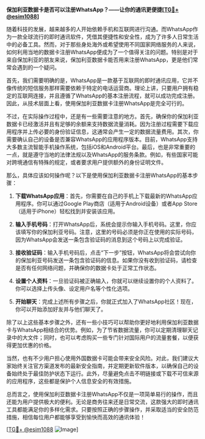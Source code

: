 **保加利亚数据卡是否可以注册WhatsApp？——让你的通讯更便捷[[TG💪+ @esim1088](https://t.me/s/esim1088)]**

随着科技的发展，越来越多的人开始依赖手机和互联网进行沟通。而WhatsApp作为一款全球流行的即时通讯软件，凭借其便捷性和安全性，成为了许多人日常生活中的必备工具。然而，对于那些身处海外或希望使用不同国家网络服务的人来说，如何利用当地的数据卡注册WhatsApp便成为了一个值得关注的问题。特别是对于来自保加利亚的朋友来说，保加利亚数据卡能否用来注册WhatsApp，更是他们常常会遇到的一个疑问。

首先，我们需要明确的是，WhatsApp是一款基于互联网的即时通讯应用，它并不像传统的短信服务那样需要依赖于特定的电话运营商。理论上讲，只要用户拥有稳定的互联网连接，并且遵循了WhatsApp的基本注册流程，就可以成功完成注册。因此，从技术层面上看，使用保加利亚数据卡注册WhatsApp是完全可行的。

不过，在实际操作过程中，还是有一些需要注意的地方。首先，确保你的保加利亚数据卡已经激活并且有足够的余额来支持数据流量消耗。因为注册过程需要下载应用程序并上传必要的身份验证信息，这通常会产生一定的数据流量费用。其次，你需要确认自己的设备是否兼容WhatsApp的应用程序版本。目前，WhatsApp支持大多数主流智能手机操作系统，包括iOS和Android平台。最后，也是非常重要的一点，就是遵守当地的法律法规以及WhatsApp的服务条款。例如，有些国家可能对跨境通信有特殊的规定，或者要求用户提供额外的身份证明文件。

那么，具体应该如何操作呢？以下是使用保加利亚数据卡注册WhatsApp的基本步骤：

1. **下载WhatsApp应用**：首先，你需要在自己的手机上下载最新的WhatsApp应用程序。你可以通过Google Play商店（适用于Android设备）或者App Store（适用于iPhone）轻松找到并安装该应用。

2. **输入手机号码**：打开WhatsApp后，系统会提示你输入手机号码。这里，你应该填写你的保加利亚号码。注意，这里的号码必须是你正在使用的实际号码，因为WhatsApp会发送一条包含验证码的消息到这个号码上以完成验证。

3. **接收验证码**：输入手机号码后，点击“下一步”按钮，WhatsApp将会尝试向你的保加利亚号码发送一条包含验证码的信息。如果你没有收到验证码，请检查是否有任何网络问题，并确保你的数据卡处于正常工作状态。

4. **设置个人资料**：一旦验证码被正确输入，你就可以继续设置你的个人资料了。你可以选择上传头像、设定用户名等个性化选项。

5. **开始聊天**：完成上述所有步骤之后，你就正式加入了WhatsApp社区！现在，你可以开始添加好友并与他们聊天了。

除了以上这些基本步骤之外，还有一些小技巧可以帮助你更好地利用保加利亚数据卡与WhatsApp相结合的优势。例如，为了节省数据流量，你可以定期清理聊天记录中的大文件；同时，也可以考虑购买一些专门针对国际用户的流量套餐，以便获得更加优惠的价格。

当然，也有不少用户担心使用外国数据卡可能会带来安全风险。对此，我们建议大家始终关注官方渠道发布的最新安全指南，并定期更新软件版本，以确保自己的设备始终处于最佳防护状态下运行。此外，尽量避免点击不明链接或下载不可信来源的应用程序，这些都是保护个人信息安全的有效措施。

总而言之，使用保加利亚数据卡注册WhatsApp不仅是一项简单易行的操作，而且还能为用户提供极大的便利。无论是商务往来还是日常交流，这款强大的即时通讯工具都能满足你的多样化需求。只要按照正确的步骤操作，并采取适当的安全防范措施，相信每位用户都能够享受到愉快而高效的通讯体验！

[[TG💪+ @esim1088](https://t.me/s/esim1088) ![Image](https://i.postimg.cc/4NQfJmqS/Snipaste-2025-05-13-00-14-12.png)]